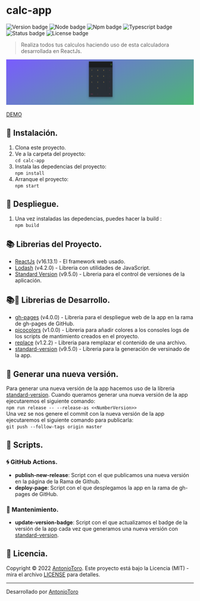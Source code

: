 # calc-app 
![Version badge](https://img.shields.io/badge/version-1.4.1-blue) ![Node badge](https://img.shields.io/badge/node-v18.12.1-blue) ![Npm badge](https://img.shields.io/badge/npm-v9.2.0-blue) ![Typescript badge](https://img.shields.io/badge/typescript-v4.9.4-blue) ![Status badge](https://img.shields.io/badge/status-success-green) ![License badge](https://img.shields.io/badge/license-MIT-yellow)

>Realiza todos tus calculos haciendo uso de esta calculadora desarrollada en ReactJs.

![calc-app](public/img/Captura%20de%20pantalla%20de%202022-05-10%2020-51-01.png)

[DEMO](https://antoniotoro.github.io/calc-app/)


## 🔧 Instalación.
1. Clona este proyecto.
2. Ve a la carpeta del proyecto:\
    `cd calc-app`
3. Instala las depedencias del proyecto:\
    `npm install`
4. Arranque el proyecto:\
   `npm start`

##  :hammer: Despliegue.
1. Una vez instaladas las depedencias, puedes hacer la build :\
   `npm build`

## 📚 Librerias del Proyecto.
* [ReactJs](https://es.reactjs.org/) (v16.13.1) - El framework web usado.
* [Lodash](https://lodash.com/) (v4.2.0) - Libreria con utilidades de JavaScript.
* [Standard Version](https://www.npmjs.com/package/standard-version) (v9.5.0) - Libreria para el control de versiones de la aplicación.

## 📚🔨 Librerias de Desarrollo.
* [gh-pages](https://www.npmjs.com/package/gh-pages) (v4.0.0) - Libreria para el despliegue web de la app en la rama de gh-pages de GitHub.
* [picocolors](https://www.npmjs.com/package/picocolors) (v1.0.0) - Libreria para añadir colores a los consoles logs de los scripts de mantimiento creados en el proyecto.
* [replace](https://www.npmjs.com/package/replace) (v1.2.2) - Libreria para remplazar el contenido de una archivo.
* [standard-version](https://www.npmjs.com/package/standard-version) (v9.5.0) - Libreria para la generación de versinado de la app.

## 🔖 Generar una nueva versión.
Para generar una nueva versión de la app hacemos uso de la libreria [standard-version](https://www.npmjs.com/package/standard-version).
Cuando queramos generar una nueva versión de la app ejecutaremos el siguiente comando:\
`npm run release -- --release-as <<NumberVersion>>`\
Una vez se nos genere el commit con la nueva versión de la app ejecutaremos el siguiente comando para publicarla:\
`git push --follow-tags origin master`

## 📑 Scripts.
### 🌀 GitHub Actions.
* **publish-new-release**: Script con el que publicamos una nueva versión en la página de la Rama de Github.
* **deploy-page**: Script con el que desplegamos la app en la rama de gh-pages de GitHub.

### 🔧 Mantenimiento.
* **update-version-badge**: Script con el que actualizamos el badge de la versión de la app cada vez que generamos una nueva versión con [standard-version](https://www.npmjs.com/package/standard-version).

## 📄 Licencia.
Copyright © 2022 [AntonioToro](https://github.com/AntonioToro).
Este proyecto está bajo la Licencia (MIT) - mira el archivo [LICENSE](LICENSE) para detalles.

---
Desarrollado por [AntonioToro](https://github.com/AntonioToro)